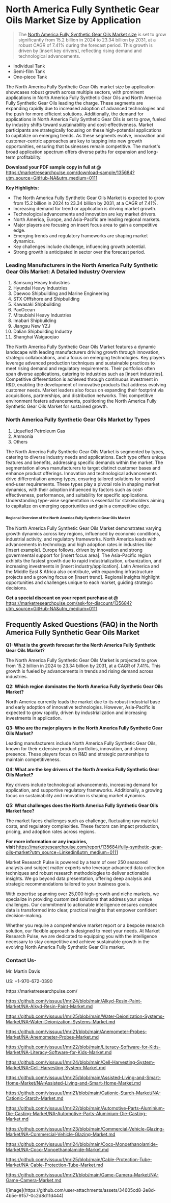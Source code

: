 <h1>North America Fully Synthetic Gear Oils Market&nbsp;Size by Application</h1><blockquote><p>The <a href="https://marketresearchpulse.com/download-sample/135684?utm_source=GitHub-NA&amp;utm_medium=0111">North America Fully Synthetic Gear Oils Market size</a> is set to grow significantly from 15.2 billion in 2024 to 23.34 billion by 2031, at a robust CAGR of 7.41% during the forecast period. This growth is driven by [insert key drivers], reflecting rising demand and technological advancements.</p></blockquote><ul><li>Individual Tank<li> Semi-film Tank<li> One-piece Tank</li></ul><p>The North America Fully Synthetic Gear Oils market size by application showcases robust growth across multiple sectors, with prominent applications in North America Fully Synthetic Gear Oils and North America Fully Synthetic Gear Oils leading the charge. These segments are expanding rapidly due to increased adoption of advanced technologies and the push for more efficient solutions. Additionally, the demand for applications in North America Fully Synthetic Gear Oils is set to grow, fueled by industry shifts toward sustainability and cost-effectiveness. Market participants are strategically focusing on these high-potential applications to capitalize on emerging trends. As these segments evolve, innovation and customer-centric approaches are key to tapping into new growth opportunities, ensuring that businesses remain competitive. The market's broad application spectrum offers diverse paths for expansion and long-term profitability.</p><p><strong>Download your PDF sample copy in full at @ </strong><a href="https://marketresearchpulse.com/download-sample/135684?utm_source=GitHub-NA&amp;utm_medium=0111">https://marketresearchpulse.com/download-sample/135684?utm_source=GitHub-NA&amp;utm_medium=0111</a></p><p><strong>Key Highlights: </strong></p><ul><li>The North America Fully Synthetic Gear Oils Market is expected to grow from 15.2 billion in 2024 to 23.34 billion by 2031, at a CAGR of 7.41%.</li><li>Increasing demand for trend or application is driving market growth.</li><li>Technological advancements and innovation are key market drivers.</li><li>North America, Europe, and Asia-Pacific are leading regional markets.</li><li>Major players are focusing on insert focus area to gain a competitive edge.</li><li>Emerging trends and regulatory frameworks are shaping market dynamics.</li><li>Key challenges include challenge, influencing growth potential.</li><li>Strong growth is anticipated in sector over the forecast period.</li></ul><h3>Leading Manufacturers in the North America Fully Synthetic Gear Oils Market: A Detailed Industry Overview</h3><ol><li>Samsung Heavy Industries</li><li>Hyundai Heavy Industries</li><li>Daewoo Shipbuilding and Marine Engineering</li><li>STX Offfshore and Shipbuilding</li><li>Kawasaki Shipbuilding</li><li>PaxOcean</li><li>Mitsubishi Heavy Industries</li><li>Imabari Shipbuilding</li><li>Jiangsu New YZJ</li><li>Dalian Shipbuilding Industry</li><li>Shanghai Waigaoqiao</li></ol><div class="flex max-w-full flex-col flex-grow"><div class="min-h-8 text-message flex w-full flex-col items-end gap-2 whitespace-normal break-words [.text-message+&amp;]:mt-5" dir="auto" data-message-author-role="assistant" data-message-id="fd8432e4-4910-450d-b182-61b7bfb0a01f" data-message-model-slug="gpt-4o"><div class="flex w-full flex-col gap-1 empty:hidden first:pt-[3px]"><div class="markdown prose w-full break-words dark:prose-invert light"><p>The North America Fully Synthetic Gear Oils Market features a dynamic landscape with leading manufacturers driving growth through innovation, strategic collaborations, and a focus on emerging technologies. Key players leverage advanced production techniques and sustainable practices to meet rising demand and regulatory requirements. Their portfolios often span diverse applications, catering to industries such as [insert industries]. Competitive differentiation is achieved through continuous investment in R&amp;D, enabling the development of innovative products that address evolving customer needs. Market leaders also focus on expanding their footprint via acquisitions, partnerships, and distribution networks. This competitive environment fosters advancements, positioning the North America Fully Synthetic Gear Oils Market for sustained growth.</p></div></div></div></div><h3>North America Fully Synthetic Gear Oils Market by Types</h3><ol><li>Liquefied Petroleum Gas<li> Ammonia<li> Others</li></ol><div class="flex max-w-full flex-col flex-grow"><div class="min-h-8 text-message flex w-full flex-col items-end gap-2 whitespace-normal break-words [.text-message+&amp;]:mt-5" dir="auto" data-message-author-role="assistant" data-message-id="084470be-0bb7-4664-bddf-5156b4f41249" data-message-model-slug="gpt-4o-mini"><div class="flex w-full flex-col gap-1 empty:hidden first:pt-[3px]"><div class="markdown prose w-full break-words dark:prose-invert light"><p>The North America Fully Synthetic Gear Oils Market is segmented by types, catering to diverse industry needs and applications. Each type offers unique features and benefits, addressing specific demands within the market. The segmentation allows manufacturers to target distinct customer bases and enhance product offerings. Innovation and technological advancements drive differentiation among types, ensuring tailored solutions for varied end-user requirements. These types play a pivotal role in shaping market dynamics, with their adoption influenced by factors such as cost-effectiveness, performance, and suitability for specific applications. Understanding type-wise segmentation is essential for stakeholders aiming to capitalize on emerging opportunities and gain a competitive edge.</p></div></div></div></div><h3><span style="font-size: 11px;">Regional Overview of the North America Fully Synthetic Gear Oils Market</span></h3><div class="flex max-w-full flex-col flex-grow"><div class="min-h-8 text-message flex w-full flex-col items-end gap-2 whitespace-normal break-words [.text-message+&amp;]:mt-5" dir="auto" data-message-author-role="assistant" data-message-id="e9038762-ce64-4e30-91c9-9bd413514231" data-message-model-slug="gpt-4o-mini"><div class="flex w-full flex-col gap-1 empty:hidden first:pt-[3px]"><div class="markdown prose w-full break-words dark:prose-invert light"><p>The North America Fully Synthetic Gear Oils Market demonstrates varying growth dynamics across key regions, influenced by economic conditions, industrial activity, and regulatory frameworks. North America leads with advancements in technology and high adoption rates in industries like [insert example]. Europe follows, driven by innovation and strong governmental support for [insert focus area]. The Asia-Pacific region exhibits the fastest growth due to rapid industrialization, urbanization, and increasing investments in [insert industry/application]. Latin America and the Middle East &amp; Africa also contribute, with expanding infrastructure projects and a growing focus on [insert trend]. Regional insights highlight opportunities and challenges unique to each market, guiding strategic decisions.</p></div></div></div></div><p><strong>Get a special discount on your report purchase at @ </strong><a href="https://marketresearchpulse.com/ask-for-discount/135684?utm_source=GitHub-NA&amp;utm_medium=0111">https://marketresearchpulse.com/ask-for-discount/135684?utm_source=GitHub-NA&amp;utm_medium=0111</a></p><h2>Frequently Asked Questions (FAQ) in the North America Fully Synthetic Gear Oils Market</h2><p><strong>Q1: What is the growth forecast for the North America Fully Synthetic Gear Oils Market?</strong></p><p>The North America Fully Synthetic Gear Oils Market is projected to grow from 15.2 billion in 2024 to 23.34 billion by 2031, at a CAGR of 7.41%. This growth is fueled by advancements in trends and rising demand across industries.</p><p><strong>Q2: Which region dominates the North America Fully Synthetic Gear Oils Market?</strong></p><p>North America currently leads the market due to its robust industrial base and early adoption of innovative technologies. However, Asia-Pacific is expected to grow rapidly, driven by industrialization and increasing investments in application.</p><p><strong>Q3: Who are the major players in the North America Fully Synthetic Gear Oils Market?</strong></p><p>Leading manufacturers include North America Fully Synthetic Gear Oils, known for their extensive product portfolios, innovation, and strong presence. These players focus on R&amp;D and strategic partnerships to maintain competitiveness.</p><p><strong>Q4: What are the key drivers of the North America Fully Synthetic Gear Oils Market?</strong></p><p>Key drivers include technological advancements, increasing demand for application, and supportive regulatory frameworks. Additionally, a growing focus on sustainability and innovation is shaping market dynamics.</p><p><strong>Q5: What challenges does the North America Fully Synthetic Gear Oils Market face?</strong></p><p>The market faces challenges such as challenge, fluctuating raw material costs, and regulatory complexities. These factors can impact production, pricing, and adoption rates across regions.</p><p><strong>For more information or any inquiries, visit&nbsp;</strong><a href="https://marketresearchpulse.com/report/135684/fully-synthetic-gear-oils-market?utm_source=Linkedin&utm_medium=0111">https://marketresearchpulse.com/report/135684/fully-synthetic-gear-oils-market?utm_source=Linkedin&utm_medium=0111</a></p><p>Market Research Pulse is powered by a team of over 250 seasoned analysts and subject matter experts who leverage advanced data collection techniques and robust research methodologies to deliver actionable insights. We go beyond data presentation, offering deep analysis and strategic recommendations tailored to your business goals.</p><p>With expertise spanning over 25,000 high-growth and niche markets, we specialize in providing customized solutions that address your unique challenges. Our commitment to actionable intelligence ensures complex data is transformed into clear, practical insights that empower confident decision-making.</p><p>Whether you require a comprehensive market report or a bespoke research solution, our flexible approach is designed to meet your needs. At Market Research Pulse, we are dedicated to equipping you with the intelligence necessary to stay competitive and achieve sustainable growth in the evolving North America Fully Synthetic Gear Oils market.</p><h3><strong>Contact Us-</strong></h3><p>Mr. Martin Davis</p><p>US: +1-970-672-0390</p><p>https://marketresearchpulse.com/</p><p><a href="https://github.com/vissuuu1/mri24/blob/main/Alkyd-Resin-Paint-Market/NA-Alkyd-Resin-Paint-Market.md">https://github.com/vissuuu1/mri24/blob/main/Alkyd-Resin-Paint-Market/NA-Alkyd-Resin-Paint-Market.md</a></p><p><a href="https://github.com/vissuuu1/mri25/blob/main/Water-Deionization-Systems-Market/NA-Water-Deionization-Systems-Market.md">https://github.com/vissuuu1/mri25/blob/main/Water-Deionization-Systems-Market/NA-Water-Deionization-Systems-Market.md</a></p><p><a href="https://github.com/vissuuu1/mri21/blob/main/Anemometer-Probes-Market/NA-Anemometer-Probes-Market.md">https://github.com/vissuuu1/mri21/blob/main/Anemometer-Probes-Market/NA-Anemometer-Probes-Market.md</a></p><p><a href="https://github.com/vissuuu1/mri22/blob/main/Literacy-Software-for-Kids-Market/NA-Literacy-Software-for-Kids-Market.md">https://github.com/vissuuu1/mri22/blob/main/Literacy-Software-for-Kids-Market/NA-Literacy-Software-for-Kids-Market.md</a></p><p><a href="https://github.com/vissuuu1/mri24/blob/main/Cell-Harvesting-System-Market/NA-Cell-Harvesting-System-Market.md">https://github.com/vissuuu1/mri24/blob/main/Cell-Harvesting-System-Market/NA-Cell-Harvesting-System-Market.md</a></p><p><a href="https://github.com/vissuuu1/mri25/blob/main/Assisted-Living-and-Smart-Home-Market/NA-Assisted-Living-and-Smart-Home-Market.md">https://github.com/vissuuu1/mri25/blob/main/Assisted-Living-and-Smart-Home-Market/NA-Assisted-Living-and-Smart-Home-Market.md</a></p><p><a href="https://github.com/vissuuu1/mri21/blob/main/Cationic-Starch-Market/NA-Cationic-Starch-Market.md">https://github.com/vissuuu1/mri21/blob/main/Cationic-Starch-Market/NA-Cationic-Starch-Market.md</a></p><p><a href="https://github.com/vissuuu1/mri22/blob/main/Automotive-Parts-Aluminium-Die-Casting-Market/NA-Automotive-Parts-Aluminium-Die-Casting-Market.md">https://github.com/vissuuu1/mri22/blob/main/Automotive-Parts-Aluminium-Die-Casting-Market/NA-Automotive-Parts-Aluminium-Die-Casting-Market.md</a></p><p><a href="https://github.com/vissuuu1/mri23/blob/main/Commercial-Vehicle-Glazing-Market/NA-Commercial-Vehicle-Glazing-Market.md">https://github.com/vissuuu1/mri23/blob/main/Commercial-Vehicle-Glazing-Market/NA-Commercial-Vehicle-Glazing-Market.md</a></p><p><a href="https://github.com/vissuuu1/mri24/blob/main/Coco-Monoethanolamide-Market/NA-Coco-Monoethanolamide-Market.md">https://github.com/vissuuu1/mri24/blob/main/Coco-Monoethanolamide-Market/NA-Coco-Monoethanolamide-Market.md</a></p><p><a href="https://github.com/vissuuu1/mri25/blob/main/Cable-Protection-Tube-Market/NA-Cable-Protection-Tube-Market.md">https://github.com/vissuuu1/mri25/blob/main/Cable-Protection-Tube-Market/NA-Cable-Protection-Tube-Market.md</a></p><p><a href="https://github.com/vissuuu1/mri21/blob/main/Game-Camera-Market/NA-Game-Camera-Market.md">https://github.com/vissuuu1/mri21/blob/main/Game-Camera-Market/NA-Game-Camera-Market.md</a></p>
![image](https://github.com/user-attachments/assets/34605cd8-2e8d-4b5e-9157-0c2d8d11d444)
